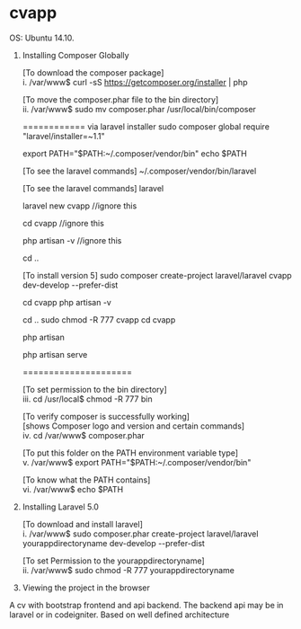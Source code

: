cvapp
=====
OS: Ubuntu 14.10.

1. Installing Composer Globally

    [To download the composer package]  
    i.   /var/www$  curl -sS https://getcomposer.org/installer | php

    [To move the composer.phar file to the bin directory]            
    ii.  /var/www$  sudo mv composer.phar /usr/local/bin/composer
    
    ============
    via laravel installer
    sudo composer global require "laravel/installer=~1.1"
    
    export PATH="$PATH:~/.composer/vendor/bin"
    echo $PATH
    
    [To see the laravel commands]
    ~/.composer/vendor/bin/laravel
    
    [To see the laravel commands]
    laravel
    
    laravel new cvapp //ignore this
    
    cd cvapp          //ignore this
    
    php artisan -v    //ignore this
    
    cd ..
    
    [To install version 5]
    sudo composer create-project laravel/laravel cvapp dev-develop --prefer-dist
    
    cd cvapp
    php artisan -v
    
    cd ..
    sudo chmod -R 777 cvapp
    cd cvapp
    
    php artisan
    
    php artisan serve
    
    =====================
    
    
    [To set permission to the bin directory]                           
    iii. cd /usr/local$  chmod -R 777 bin
    
    [To verify composer is successfully working]                                 
    [shows Composer logo and version and certain commands]                           
    iv. cd /var/www$ composer.phar
    
    [To put this folder on the PATH environment variable type]                   
    v. /var/www$  export PATH="$PATH:~/.composer/vendor/bin"
    
    [To know what the PATH contains]                                  
    vi. /var/www$  echo $PATH

2. Installing Laravel 5.0

    [To download and install laravel]                              
    i.   /var/www$ sudo composer.phar create-project laravel/laravel yourappdirectoryname dev-develop --prefer-dist
    
    [To set Permission to the yourappdirectoryname]                          
    ii. /var/www$ sudo chmod -R 777 yourappdirectoryname
    
3. Viewing the project in the browser
     

A cv with bootstrap frontend and api backend. The backend api may be in laravel or in codeigniter.
Based on well defined architecture

